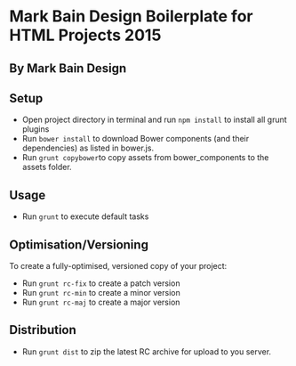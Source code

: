 Mark Bain Design Boilerplate for HTML Projects 2015
===

By Mark Bain Design
---

Setup
---
* Open project directory in terminal and run `npm install` to install all grunt plugins
* Run `bower install` to download Bower components (and their dependencies) as listed in bower.js.
* Run `grunt copybower`to copy assets from bower_components to the assets folder.

Usage
---
* Run `grunt` to execute default tasks

Optimisation/Versioning
----
To create a fully-optimised, versioned copy of your project:

* Run `grunt rc-fix` to create a patch version
* Run `grunt rc-min` to create a minor version
* Run `grunt rc-maj` to create a major version

Distribution
----
* Run `grunt dist` to zip the latest RC archive for upload to you server. 

